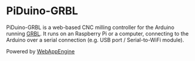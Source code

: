 # PiDuino-GRBL

PiDuino-GRBL is a web-based CNC milling controller for the Arduino running [GRBL](https://github.com/grbl/grbl). It runs on an Raspberry Pi or a computer, connecting to the Arduino over a serial connection (e.g. USB port / Serial-to-WiFi module).
 
Powered by [WebAppEngine](https://github.com/cheton/webappengine)
